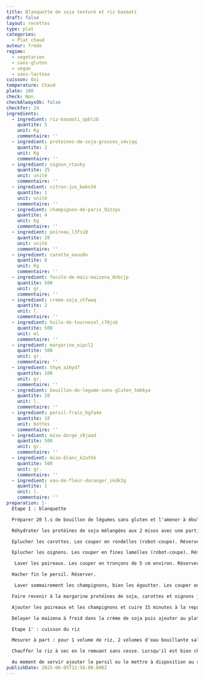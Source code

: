 ```yaml
---
title: Blanquette de soja texturé et riz basmati
draft: false
layout: recettes
type: plat
categories:
  - Plat chaud
auteur: frédo
regime:
  - vegetarien
  - sans-gluten
  - vegan
  - sans-lactose
cuisson: Oui
temperature: Chaud
plate: 100
check: Non
checkAlwaysOk: false
checkfor: 24
ingredients:
  - ingredient: riz-basmati_opblzb
    quantite: 5
    unit: Kg
    commentaire: ''
  - ingredient: proteines-de-soja-grosses_s4vjqq
    quantite: 2
    unit: Kg
    commentaire: ''
  - ingredient: oignon_rtavky
    quantite: 25
    unit: unité
    commentaire: ''
  - ingredient: citron-jus_bwkn34
    quantite: 1
    unit: unité
    commentaire: ''
  - ingredient: champignon-de-paris_92zzps
    quantite: 4
    unit: Kg
    commentaire: ''
  - ingredient: poireau_l3fs10
    quantite: 20
    unit: unité
    commentaire: ''
  - ingredient: carotte_eouu0v
    quantite: 8
    unit: Kg
    commentaire: ''
  - ingredient: fecule-de-mais-maizena_8nbcjp
    quantite: 500
    unit: gr.
    commentaire: ''
  - ingredient: creme-soja_chfwwq
    quantite: 2
    unit: l.
    commentaire: ''
  - ingredient: huile-de-tournesol_c70jxb
    quantite: 500
    unit: ml
    commentaire: ''
  - ingredient: margarine_eipcl2
    quantite: 500
    unit: gr.
    commentaire: ''
  - ingredient: thym_a16yd7
    quantite: 100
    unit: gr.
    commentaire: ''
  - ingredient: bouillon-de-legume-sans-gluten_tmk6ya
    quantite: 20
    unit: l.
    commentaire: ''
  - ingredient: persil-frais_hgfa4e
    quantite: 10
    unit: bottes
    commentaire: ''
  - ingredient: miso-dorge_z8jaad
    quantite: 500
    unit: gr.
    commentaire: ''
  - ingredient: miso-blanc_k2uthk
    quantite: 500
    unit: gr.
    commentaire: ''
  - ingredient: eau-de-fleur-doranger_ikdk3g
    quantite: 1
    unit: l.
    commentaire: ''
preparation: |-
  Etape 1 : blanquette

  Préparer 20 l.s de bouillon de légumes sans gluten et l'amener à ébullition.

  Réhydrater les protéïnes de soja mélangées aux 2 misos avec une partie du bouillon au moins 30 minutes.

  Eplucher les carottes. Les couper en rondelles (robot-coupe). Réserver.

  Eplucher les oignons. Les couper en fines lamelles (robot-coupe). Réserver.

   Laver les poireaux. Les couper en tronçons de 5 cm environ. Réserver.

  Hacher fin le persil. Réserver.

   Laver sommairement les champignons, bien les égoutter. Les couper en 4. Réserver.

  Faire revenir à la margarine protéïnes de soja, carottes et oignons jusqu'à ce que les oignons soient bien dorés. Ajouter le bouillon et cuire 30 minutes à la reprise de l'ébullition.

  Ajouter les poireaux et les champignons et cuire 15 minutes à la reprise de l'ébullition.

  Délayer la maïzena à froid dans la crème de soja puis ajouter au plat pour épaissir le bouillon. Rectifier l'assaisonnement. Au dernier moment avant de partir en salle ajouter un trait de jus de citron.

  Etape 1' : cuisson du riz

  Mesurer à part : pour 1 volume de riz, 2 volumes d'eau bouillante salée.

  Chauffer le riz à sec en le remuant sans cesse. Lorsqu'il est bien chaud et commence à éclater légèrement, le vaporiser avec l'eau bouillante, réduire le feu, couvrir et laisser cuire jusqu'à absorption complète de l'eau. Transvaser de suite dans les gastros, arroser d'un peu d'huile et de la fleur d'oranger et maintenir au chaud.

  Au moment de servir ajouter le persil ou le mettre à disposition au service.
publishDate: 2025-06-05T12:58:00.000Z
---
```

